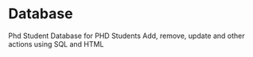 # Database
Phd Student
Database for PHD Students
Add, remove, update and other actions using SQL and HTML
